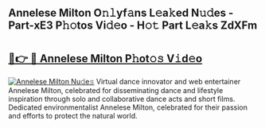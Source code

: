 ## Annelese Milton O𝚗𝚕yf𝚊ns L𝚎a𝚔ed N𝚞𝚍es - Part-xE3 P𝚑𝚘tos Vi𝚍𝚎o - H𝚘𝚝 Part L𝚎a𝚔s ZdXFm

# <h2><a href="http://kf0iqx.oniu.top/?m=Annelese+Milton">🔗👉 🔴 Annelese Milton P𝚑ot𝚘𝚜 V𝚒d𝚎o</a></h2>

[![Annelese Milton Nu𝚍e𝚜](https://i.imgur.com/0qMVB7G.gif)](http://kf0iqx.oniu.top/?m=Annelese+Milton)
Virtual dance innovator and web entertainer Annelese Milton, celebrated for disseminating dance and lifestyle inspiration through solo and collaborative dance acts and short films. Dedicated environmentalist Annelese Milton, celebrated for their passion and efforts to protect the natural world.  
